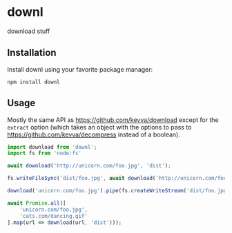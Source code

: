 # downl

download stuff

## Installation

Install downl using your favorite package manager:

```
npm install downl
```

## Usage

Mostly the same API as <https://github.com/kevva/download> except for the `extract` option (which takes an object with the options to pass to <https://github.com/kevva/decompress> instead of a boolean).

```typescript
import download from 'downl';
import fs from 'node:fs'

await download('http://unicorn.com/foo.jpg', 'dist');

fs.writeFileSync('dist/foo.jpg', await download('http://unicorn.com/foo.jpg'));

download('unicorn.com/foo.jpg').pipe(fs.createWriteStream('dist/foo.jpg'));

await Promise.all([
    'unicorn.com/foo.jpg',
    'cats.com/dancing.gif'
].map(url => download(url, 'dist')));
```
